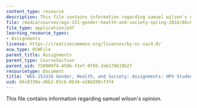 ```yaml
---
content_type: resource
description: This file contains information regarding samuel wilson's opinion.
file: /media/courses/wgs-151-gender-health-and-society-spring-2016/66c8330ad6b203cb0b34e28d200cf3f4_MITWGS_151S16_Opinion1.pdf
file_type: application/pdf
learning_resource_types:
- Assignments
license: https://creativecommons.org/licenses/by-nc-sa/4.0/
ocw_type: OCWFile
parent_title: Assignments
parent_type: CourseSection
parent_uid: f58909f4-458b-f2ef-9f95-3e6179b19b2f
resourcetype: Document
title: 'WGS.151S16 Gender, Health, and Society: Assignments: HPV Student Example 2'
uid: 66c8330a-d6b2-03cb-0b34-e28d200cf3f4
---
```

This file contains information regarding samuel wilson's opinion.